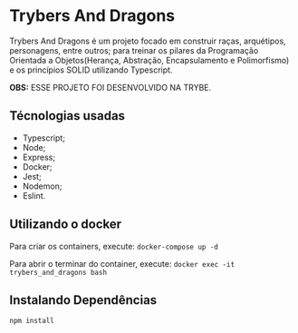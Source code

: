 # Trybers And Dragons

Trybers And Dragons é um projeto focado em construir raças, arquétipos, personagens, entre outros; para treinar os pilares da Programação Orientada a Objetos(Herança, Abstração, Encapsulamento e Polimorfismo) e os princípios SOLID utilizando Typescript. 

<strong>OBS:</strong> ESSE PROJETO FOI DESENVOLVIDO NA TRYBE.

## Técnologias usadas
* Typescript;
* Node;
* Express;
* Docker;
* Jest;
* Nodemon;
* Eslint.

## Utilizando o docker
Para criar os containers, execute: `docker-compose up -d`

Para abrir o terminar do container, execute: `docker exec -it trybers_and_dragons bash`

## Instalando Dependências
  `npm install`

<!-- ## Banco de dados
Para criar o banco de dados, execute: `npm run migration`

Para popular o banco de dados: `npm run seed`

## Aplicação Node:
Para executar a aplicação e acessar as rotas, execute: `npm run dev` -->


<!-- 

## Executando Testes
Para rodar todos os testes:

  `npm test`

<!-- 
Para rodar um teste específico:

  `npm test nomeDoArquivo`

exemplo:
`npm test post`


<strong>OBS:</strong> Os testes irão rodar com os testes de cobertura
 -->
